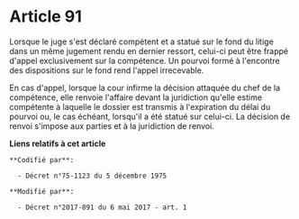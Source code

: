 # Article 91

Lorsque le juge s'est déclaré compétent et a statué sur le fond du litige dans un même jugement rendu en dernier ressort,
celui-ci peut être frappé d'appel exclusivement sur la compétence. Un pourvoi formé à l'encontre des dispositions sur le fond
rend l'appel irrecevable.

En cas d'appel, lorsque la cour infirme la décision attaquée du chef de la compétence, elle renvoie l'affaire devant la
juridiction qu'elle estime compétente à laquelle le dossier est transmis à l'expiration du délai du pourvoi ou, le cas
échéant, lorsqu'il a été statué sur celui-ci. La décision de renvoi s'impose aux parties et à la juridiction de renvoi.

**Liens relatifs à cet article**

	**Codifié par**:

	  - Décret n°75-1123 du 5 décembre 1975

	**Modifié par**:

	  - Décret n°2017-891 du 6 mai 2017 - art. 1
